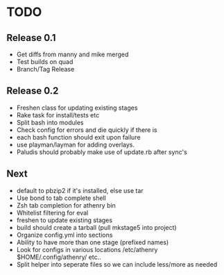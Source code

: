 TODO
=====

Release 0.1
-----------

* Get diffs from manny and mike merged
* Test builds on quad
* Branch/Tag Release

Release 0.2
-----------
* Freshen class for updating existing stages
* Rake task for install/tests etc
* Split bash into modules
* Check config for errors and die quickly if there is
* each bash function should exit upon failure
* use playman/layman for adding overlays. 
* Paludis should probably make use of update.rb after sync's

Next
----
* default to pbzip2 if it's installed, else use tar
* Use bond to tab complete shell
* Zsh tab completion for athenry bin
* Whitelist filtering for eval
* freshen to update existing stages
* build should create a tarball (pull mkstage5 into project)
* Organize config.yml into sections
* Ability to have more than one stage (prefixed names)
* Look for configs in various locations /etc/athenry $HOME/.config/athenry/ etc..
* Split helper into seperate files so we can include less/more as needed
